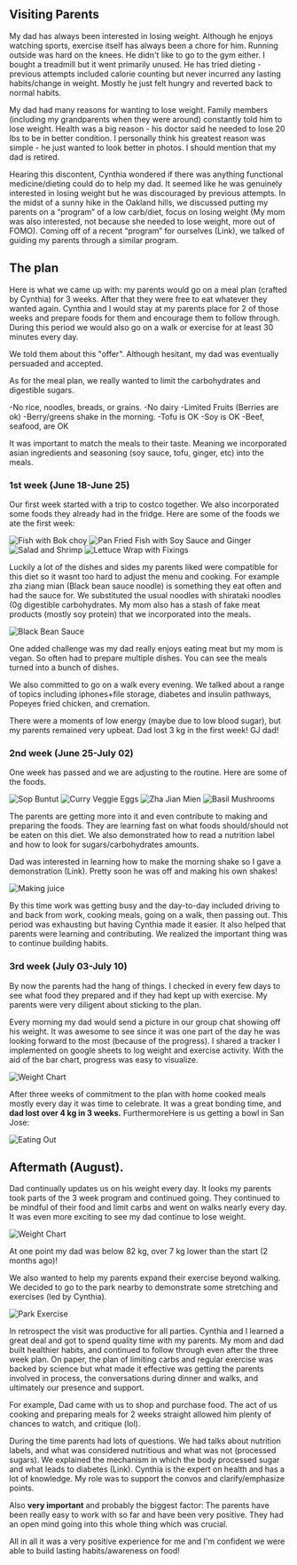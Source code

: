 ## Visiting Parents

My dad has always been interested in losing weight. Although he enjoys watching sports, exercise itself has always been a chore for him. Running outside was hard on the knees. He didn't like to go to the gym either. I bought a treadmill but it went primarily unused. He has tried dieting - previous attempts included calorie counting but never incurred any lasting habits/change in weight. Mostly he just felt hungry and reverted back to normal habits.

My dad had many reasons for wanting to lose weight. Family members (including my grandparents when they were around) constantly told him to lose weight. Health was a big reason - his doctor said he needed to lose 20 lbs to be in better condition. I personally think his greatest reason was simple - he just wanted to look better in photos. I should mention that my dad is retired.

Hearing this discontent, Cynthia wondered if there was anything functional medicine/dieting could do to help my dad. It seemed like he was genuinely interested in losing weight but he was discouraged by previous attempts. In the midst of a sunny hike in the Oakland hills, we discussed putting my parents on a “program” of a low carb/diet, focus on losing weight (My mom was also interested, not because she needed to lose weight, more out of FOMO). Coming off of a recent “program” for ourselves (Link), we talked of guiding my parents through a similar program.

## The plan

Here is what we came up with: my parents would go on a meal plan (crafted by Cynthia) for 3 weeks. After that they were free to eat whatever they wanted again. Cynthia and I would stay at my parents place for 2 of those weeks and prepare foods for them and encourage them to follow through. During this period we would also go on a walk or exercise for at least 30 minutes every day.

We told them about this "offer". Although hesitant, my dad was eventually persuaded and accepted.

As for the meal plan, we really wanted to limit the carbohydrates and digestible sugars.

-No rice, noodles, breads, or grains.
-No dairy
-Limited Fruits (Berries are ok)
-Berry/greens shake in the morning.
-Tofu is OK
-Soy is OK
-Beef, seafood, are OK

It was important to match the meals to their taste. Meaning we incorporated asian ingredients and seasoning (soy sauce, tofu, ginger, etc) into the meals.

### 1st week (June 18-June 25)

Our first week started with a trip to costco together. We also incorporated some foods they already had in the fridge. Here are some of the foods we ate the first week:

![Fish with Bok choy](/docs/assets/fish_bok_choy.jpg)
![Pan Fried Fish with Soy Sauce and Ginger](/docs/assets/pan_fish.jpg)
![Salad and Shrimp](/docs/assets/salad_and_shrimp.jpg)
![Lettuce Wrap with Fixings](/docs/assets/lettuce_wrap_with_fixings.jpg)

Luckily a lot of the dishes and sides my parents liked were compatible for this diet so it wasnt too hard to adjust the menu and cooking. For example zha ziang mian (Black bean sauce noodle) is something they eat often and had the sauce for. We substituted the usual noodles with shirataki noodles (0g digestible carbohydrates. My mom also has a stash of fake meat products (mostly soy protein) that we incorporated into the meals.

![Black Bean Sauce](/docs/assets/black_bean_sauce.jpg)

One added challenge was my dad really enjoys eating meat but my mom is vegan. So often had to prepare multiple dishes. You can see the meals turned into a bunch of dishes.

We also committed to go on a walk every evening. We talked about a range of topics including iphones+file storage, diabetes and insulin pathways, Popeyes fried chicken, and cremation.

There were a moments of low energy (maybe due to low blood sugar), but my parents remained very upbeat. Dad lost 3 kg in the first week! GJ dad!

### 2nd week (June 25-July 02)

One week has passed and we are adjusting to the routine. Here are some of the foods.

![Sop Buntut](/docs/assets/sop_buntut.jpg)
![Curry Veggie Eggs](/docs/assets/curry_veggies_eggs.jpg)
![Zha Jian Mien](/docs/assets/zha_jiang_mien_eggs.jpg)
![Basil Mushrooms](/docs/assets/basil_mushrooms.jpg)

The parents are getting more into it and even contribute to making and preparing the foods. They are learning fast on what foods should/should not be eaten on this diet. We also demonstrated how to read a nutrition label and how to look for sugars/carbohydrates amounts.

Dad was interested in learning how to make the morning shake so I gave a demonstration (Link). Pretty soon he was off and making his own shakes!

![Making juice](/docs/assets/making_juice.jpg)

By this time work was getting busy and the day-to-day included driving to and back from work, cooking meals, going on a walk, then passing out. This period was exhausting but having Cynthia made it easier. It also helped that parents were learning and contributing. We realized the important thing was to continue building habits.

### 3rd week (July 03-July 10)

By now the parents had the hang of things. I checked in every few days to see what food they prepared and if they had kept up with exercise. My parents were very diligent about sticking to the plan.

Every morning my dad would send a picture in our group chat showing off his weight. It was awesome to see since it was one part of the day he was looking forward to the most (because of the progress). I shared a tracker I implemented on google sheets to log weight and exercise activity. With the aid of the bar chart, progress was easy to visualize.

![Weight Chart](/docs/assets/weight_chart_zoom_in.png)

After three weeks of commitment to the plan with home cooked meals mostly every day it was time to celebrate. It was a great bonding time, and **dad lost over 4 kg in 3 weeks.** FurthermoreHere is us getting a bowl in San Jose:

![Eating Out](/docs/assets/eating_out_2.jpg)

## Aftermath (August).

Dad continually updates us on his weight every day. It looks my parents took parts of the 3 week program and continued going. They continued to be mindful of their food and limit carbs and went on walks nearly every day. It was even more exciting to see my dad continue to lose weight.

![Weight Chart](/docs/assets/weight_chart_zoom_out.png)

At one point my dad was below 82 kg, over 7 kg lower than the start (2 months ago)!

We also wanted to help my parents expand their exercise beyond walking. We decided to go to the park nearby to demonstrate some stretching and exercises (led by Cynthia).

![Park Exercise](/docs/assets/park_exercise.jpg)

In retrospect the visit was productive for all parties. Cynthia and I learned a great deal and got to spend quality time with my parents. My mom and dad built healthier habits, and continued to follow through even after the three week plan. On paper, the plan of limiting carbs and regular exercise was backed by science but what made it effective was getting the parents involved in process, the conversations during dinner and walks, and ultimately our presence and support.

For example, Dad came with us to shop and purchase food. The act of us cooking and preparing meals for 2 weeks straight allowed him plenty of chances to watch, and critique (lol).

During the time parents had lots of questions. We had talks about nutrition labels, and what was considered nutritious and what was not (processed sugars). We explained the mechanism in which the body processed sugar and what leads to diabetes (Link). Cynthia is the expert on health and has a lot of knowledge. My role was to support the convos and clarify/emphasize points.

Also **very important** and probably the biggest factor: The parents have been really easy to work with so far and have been very positive. They had an open mind going into this whole thing which was crucial.

All in all it was a very positive experience for me and I'm confident we were able to build lasting habits/awareness on food!
